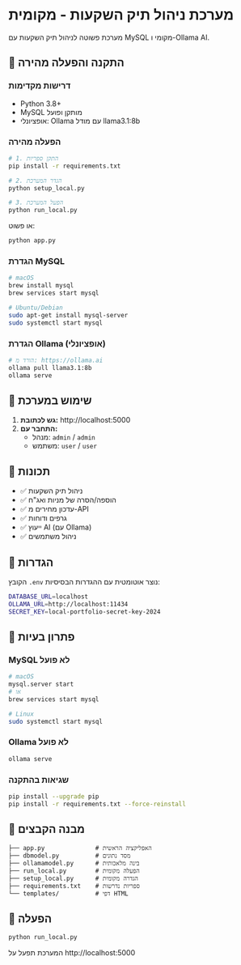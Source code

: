 # מערכת ניהול תיק השקעות - מקומית

מערכת פשוטה לניהול תיק השקעות עם MySQL מקומי ו-Ollama AI.

## 🚀 התקנה והפעלה מהירה

### דרישות מקדימות
- Python 3.8+
- MySQL מותקן ופועל
- אופציונלי: Ollama עם מודל llama3.1:8b

### הפעלה מהירה

```bash
# 1. התקן ספריות
pip install -r requirements.txt

# 2. הגדר המערכת
python setup_local.py

# 3. הפעל המערכת
python run_local.py
```

או פשוט:
```bash
python app.py
```

### הגדרת MySQL

```bash
# macOS
brew install mysql
brew services start mysql

# Ubuntu/Debian
sudo apt-get install mysql-server
sudo systemctl start mysql
```

### הגדרת Ollama (אופציונלי)

```bash
# הורד מ: https://ollama.ai
ollama pull llama3.1:8b
ollama serve
```

## 📱 שימוש במערכת

1. **גש לכתובת:** http://localhost:5000
2. **התחבר עם:**
   - מנהל: `admin` / `admin`
   - משתמש: `user` / `user`

## 🎯 תכונות

- ✅ ניהול תיק השקעות
- ✅ הוספה/הסרה של מניות ואג"ח
- ✅ עדכון מחירים מ-API
- ✅ גרפים ודוחות
- ✅ ייעוץ AI (עם Ollama)
- ✅ ניהול משתמשים

## 🔧 הגדרות

הקובץ `.env` נוצר אוטומטית עם ההגדרות הבסיסיות:

```bash
DATABASE_URL=localhost
OLLAMA_URL=http://localhost:11434
SECRET_KEY=local-portfolio-secret-key-2024
```

## 🐛 פתרון בעיות

### MySQL לא פועל
```bash
# macOS
mysql.server start
# או
brew services start mysql

# Linux
sudo systemctl start mysql
```

### Ollama לא פועל
```bash
ollama serve
```

### שגיאות בהתקנה
```bash
pip install --upgrade pip
pip install -r requirements.txt --force-reinstall
```

## 📁 מבנה הקבצים

```
├── app.py              # האפליקציה הראשית
├── dbmodel.py          # מסד נתונים
├── ollamamodel.py      # בינה מלאכותית
├── run_local.py        # הפעלה מקומית
├── setup_local.py      # הגדרה מקומית
├── requirements.txt    # ספריות נדרשות
└── templates/          # דפי HTML
```

## 🚀 הפעלה

```bash
python run_local.py
```

המערכת תפעל על http://localhost:5000 